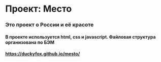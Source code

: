 # Проект: Место

### Это проект о России и её красоте

#### В проекте используется html, css и javascript. Файловая структура организована по БЭМ

#### https://duckyfox.github.io/mesto/

